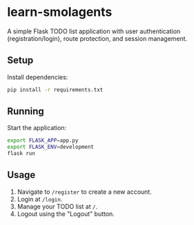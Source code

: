# learn-smolagents

A simple Flask TODO list application with user authentication (registration/login), route protection, and session management.

## Setup

Install dependencies:

```bash
pip install -r requirements.txt
```

## Running

Start the application:

```bash
export FLASK_APP=app.py
export FLASK_ENV=development
flask run
```

## Usage

1. Navigate to `/register` to create a new account.
2. Login at `/login`.
3. Manage your TODO list at `/`.
4. Logout using the "Logout" button.
